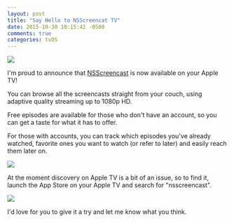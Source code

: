 ```yaml
---
layout: post
title: "Say Hello to NSScreencat TV"
date: 2015-10-30 10:15:42 -0500
comments: true
categories: tvOS
---
```


![](/images/nsstv2.jpg)

I'm proud to announce that [NSScreencast](http://nsscreencast.com) is now available on your Apple TV!

You can browse all the screencasts straight from your couch, using adaptive quality streaming up to 1080p HD.

<!-- more -->

Free episodes are available for those who don't have an account, so you can get a taste for what it has to offer.

For those with accounts, you can track which episodes you've already watched, favorite ones you want to watch (or refer to later) and easily reach them later on.

![](/images/nsstv1.jpg)

At the moment discovery on Apple TV is a bit of an issue, so to find it, launch the App Store on your Apple TV and search for "nsscreencast".

![](/images/nsstv3.jpg)

I'd love for you to give it a try and let me know what you think.
